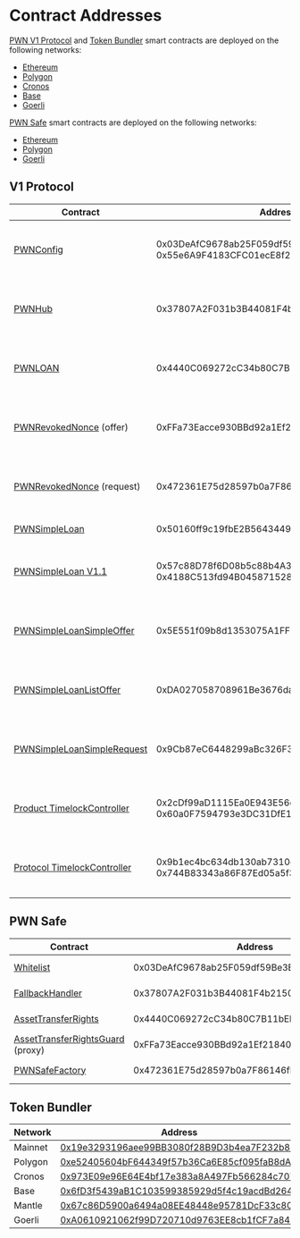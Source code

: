 # Contract Addresses

[PWN V1 Protocol](core/) and [Token Bundler](tools/token-bundler.md) smart contracts are deployed on the following networks:&#x20;

* [Ethereum](https://ethereum.org/en/)
* [Polygon](https://polygon.technology/polygon-pos)
* [Cronos](https://cronos.org/)
* [Base](https://base.org/)
* [Goerli](https://goerli.net/)

[PWN Safe](tools/pwn-safe/) smart contracts are deployed on the following networks:&#x20;

* [Ethereum](https://ethereum.org/en/)
* [Polygon](https://polygon.technology/polygon-pos)
* [Goerli](https://goerli.net/)

## V1 Protocol

<table data-full-width="true"><thead><tr><th width="305">Contract</th><th width="467.33333333333337">Address</th><th width="113">Mainnets</th><th>Testnets</th></tr></thead><tbody><tr><td><a href="core/smart-contract-reference/pwn-config.md">PWNConfig</a></td><td>0x03DeAfC9678ab25F059df59Be3B20875018e1d46<br>0x55e6A9F4183CFC01ecE8f2258FC13b93e1B6c140</td><td><a href="https://etherscan.io/address/0x03DeAfC9678ab25F059df59Be3B20875018e1d46">Ethereum</a><br><a href="https://polygonscan.com/address/0x03DeAfC9678ab25F059df59Be3B20875018e1d46">Polygon</a><br><a href="https://cronoscan.com/address/0x55e6A9F4183CFC01ecE8f2258FC13b93e1B6c140">Cronos</a><br><a href="https://basescan.org/address/0x55e6A9F4183CFC01ecE8f2258FC13b93e1B6c140">Base</a><br><a href="https://explorer.mantle.xyz/address/0x55e6A9F4183CFC01ecE8f2258FC13b93e1B6c140">Mantle</a></td><td><a href="https://goerli.etherscan.io/address/0x03DeAfC9678ab25F059df59Be3B20875018e1d46">Goerli</a></td></tr><tr><td><a href="core/smart-contract-reference/pwn-hub/">PWNHub</a></td><td>0x37807A2F031b3B44081F4b21500E5D70EbaDAdd5</td><td><a href="https://etherscan.io/address/0x37807A2F031b3B44081F4b21500E5D70EbaDAdd5">Ethereum</a> <a href="https://polygonscan.com/address/0x37807A2F031b3B44081F4b21500E5D70EbaDAdd5">Polygon</a><br><a href="https://cronoscan.com/address/0x37807A2F031b3B44081F4b21500E5D70EbaDAdd5">Cronos</a><br><a href="https://basescan.org/address/0x37807A2F031b3B44081F4b21500E5D70EbaDAdd5">Base</a><br><a href="https://explorer.mantle.xyz/address/0x37807A2F031b3B44081F4b21500E5D70EbaDAdd5">Mantle</a></td><td><a href="https://goerli.etherscan.io/address/0x37807A2F031b3B44081F4b21500E5D70EbaDAdd5">Goerli</a></td></tr><tr><td><a href="core/smart-contract-reference/pwn-loan.md">PWNLOAN</a></td><td>0x4440C069272cC34b80C7B11bEE657D0349Ba9C23</td><td><a href="https://etherscan.io/address/0x4440C069272cC34b80C7B11bEE657D0349Ba9C23">Ethereum</a> <a href="https://polygonscan.com/address/0x4440C069272cC34b80C7B11bEE657D0349Ba9C23">Polygon</a><br><a href="https://cronoscan.com/address/0x4440C069272cC34b80C7B11bEE657D0349Ba9C23">Cronos</a><br><a href="https://basescan.org/address/0x4440C069272cC34b80C7B11bEE657D0349Ba9C23">Base</a><br><a href="https://explorer.mantle.xyz/address/0x4440C069272cC34b80C7B11bEE657D0349Ba9C23">Mantle</a></td><td><a href="https://goerli.etherscan.io/address/0x4440C069272cC34b80C7B11bEE657D0349Ba9C23">Goerli</a></td></tr><tr><td><a href="core/smart-contract-reference/pwn-revoked-nonce.md">PWNRevokedNonce</a> (offer)</td><td>0xFFa73Eacce930BBd92a1Ef218400cBd1036c437e</td><td><a href="https://etherscan.io/address/0xFFa73Eacce930BBd92a1Ef218400cBd1036c437e">Ethereum</a> <a href="https://polygonscan.com/address/0xFFa73Eacce930BBd92a1Ef218400cBd1036c437e">Polygon</a><br><a href="https://cronoscan.com/address/0xFFa73Eacce930BBd92a1Ef218400cBd1036c437e">Cronos</a><br><a href="https://basescan.org/address/0xFFa73Eacce930BBd92a1Ef218400cBd1036c437e">Base</a><br><a href="https://explorer.mantle.xyz/address/0xFFa73Eacce930BBd92a1Ef218400cBd1036c437e">Mantle</a></td><td><a href="https://goerli.etherscan.io/address/0xFFa73Eacce930BBd92a1Ef218400cBd1036c437e">Goerli</a></td></tr><tr><td><a href="core/smart-contract-reference/pwn-revoked-nonce.md">PWNRevokedNonce</a> (request)</td><td>0x472361E75d28597b0a7F86146fbB4a86f173d10D</td><td><a href="https://etherscan.io/address/0x472361E75d28597b0a7F86146fbB4a86f173d10D">Ethereum</a> <a href="https://polygonscan.com/address/0x472361E75d28597b0a7F86146fbB4a86f173d10D">Polygon</a><br><a href="https://cronoscan.com/address/0x472361E75d28597b0a7F86146fbB4a86f173d10D">Cronos</a><br><a href="https://basescan.org/address/0x472361E75d28597b0a7F86146fbB4a86f173d10D">Base</a><br><a href="https://explorer.mantle.xyz/address/0x472361E75d28597b0a7F86146fbB4a86f173d10D">Mantle</a></td><td><a href="https://goerli.etherscan.io/address/0x472361E75d28597b0a7F86146fbB4a86f173d10D">Goerli</a></td></tr><tr><td><a href="core/smart-contract-reference/loan-types/simple-loan/">PWNSimpleLoan</a></td><td>0x50160ff9c19fbE2B5643449e1A321cAc15af2b2C</td><td><a href="https://etherscan.io/address/0x50160ff9c19fbE2B5643449e1A321cAc15af2b2C">Ethereum</a> <a href="https://polygonscan.com/address/0x50160ff9c19fbE2B5643449e1A321cAc15af2b2C">Polygon</a></td><td><a href="https://goerli.etherscan.io/address/0x50160ff9c19fbE2B5643449e1A321cAc15af2b2C">Goerli</a></td></tr><tr><td><a href="core/smart-contract-reference/loan-types/simple-loan/">PWNSimpleLoan V1.1</a></td><td>0x57c88D78f6D08b5c88b4A3b7BbB0C1AA34c3280A<br>0x4188C513fd94B0458715287570c832d9560bc08a</td><td><a href="https://etherscan.io/address/0x57c88D78f6D08b5c88b4A3b7BbB0C1AA34c3280A">Ethereum</a> <a href="https://polygonscan.com/address/0x57c88D78f6D08b5c88b4A3b7BbB0C1AA34c3280A">Polygon</a><br><a href="https://cronoscan.com/address/0x4188C513fd94B0458715287570c832d9560bc08a">Cronos</a><br><a href="https://basescan.org/address/0x4188C513fd94B0458715287570c832d9560bc08a">Base</a><br><a href="https://explorer.mantle.xyz/address/0x4188C513fd94B0458715287570c832d9560bc08a">Mantle</a></td><td><a href="https://goerli.etherscan.io/address/0x57c88D78f6D08b5c88b4A3b7BbB0C1AA34c3280A">Goerli</a></td></tr><tr><td><a href="core/smart-contract-reference/offer-types/simple-loan-offer/simple-offer.md">PWNSimpleLoanSimpleOffer</a></td><td>0x5E551f09b8d1353075A1FF3B484Ee688aCAc02F6</td><td><a href="https://etherscan.io/address/0x5E551f09b8d1353075A1FF3B484Ee688aCAc02F6">Ethereum</a> <a href="https://polygonscan.com/address/0x5E551f09b8d1353075A1FF3B484Ee688aCAc02F6">Polygon</a><br><a href="https://cronoscan.com/address/0x5E551f09b8d1353075A1FF3B484Ee688aCAc02F6">Cronos</a><br><a href="https://basescan.org/address/0x5E551f09b8d1353075A1FF3B484Ee688aCAc02F6">Base</a><br><a href="https://explorer.mantle.xyz/address/0x5E551f09b8d1353075A1FF3B484Ee688aCAc02F6">Mantle</a></td><td><a href="https://goerli.etherscan.io/address/0x5E551f09b8d1353075A1FF3B484Ee688aCAc02F6">Goerli</a></td></tr><tr><td><a href="core/smart-contract-reference/offer-types/simple-loan-offer/list-offer.md">PWNSimpleLoanListOffer</a></td><td>0xDA027058708961Be3676daEB68Fde1758B210065</td><td><a href="https://etherscan.io/address/0xDA027058708961Be3676daEB68Fde1758B210065">Ethereum</a> <a href="https://polygonscan.com/address/0xDA027058708961Be3676daEB68Fde1758B210065">Polygon</a><br><a href="https://cronoscan.com/address/0xDA027058708961Be3676daEB68Fde1758B210065">Cronos</a><br><a href="https://basescan.org/address/0xDA027058708961Be3676daEB68Fde1758B210065">Base</a><br><a href="https://explorer.mantle.xyz/address/0xDA027058708961Be3676daEB68Fde1758B210065">Mantle</a></td><td><a href="https://goerli.etherscan.io/address/0xDA027058708961Be3676daEB68Fde1758B210065">Goerli</a></td></tr><tr><td><a href="core/smart-contract-reference/loan-request-types/simple-loan-request/">PWNSimpleLoanSimpleRequest</a></td><td>0x9Cb87eC6448299aBc326F32d60E191Ef32Ab225D</td><td><a href="https://etherscan.io/address/0x9Cb87eC6448299aBc326F32d60E191Ef32Ab225D">Ethereum</a> <a href="https://polygonscan.com/address/0x9Cb87eC6448299aBc326F32d60E191Ef32Ab225D">Polygon</a><br><a href="https://cronoscan.com/address/0x9Cb87eC6448299aBc326F32d60E191Ef32Ab225D">Cronos</a><br><a href="https://basescan.org/address/0x9Cb87eC6448299aBc326F32d60E191Ef32Ab225D">Base</a><br><a href="https://explorer.mantle.xyz/address/0x9Cb87eC6448299aBc326F32d60E191Ef32Ab225D">Mantle</a></td><td><a href="https://goerli.etherscan.io/address/0x9Cb87eC6448299aBc326F32d60E191Ef32Ab225D">Goerli</a></td></tr><tr><td><a href="https://docs.openzeppelin.com/contracts/4.x/api/governance#timelock">Product TimelockController</a></td><td>0x2cDf99aD1115Ea0E943E56dd26459E3e57788C12<br>0x60a0F7594793e3DC31DfE1cC930dF65B54e95B39</td><td><a href="https://etherscan.io/address/0x2cDf99aD1115Ea0E943E56dd26459E3e57788C12">Ethereum</a> <a href="https://polygonscan.com/address/0x2cDf99aD1115Ea0E943E56dd26459E3e57788C12">Polygon</a><br><a href="https://cronoscan.com/address/0x60a0F7594793e3DC31DfE1cC930dF65B54e95B39">Cronos</a><br><a href="https://basescan.org/address/0x60a0F7594793e3DC31DfE1cC930dF65B54e95B39">Base</a><br><a href="https://explorer.mantle.xyz/address/0x60a0F7594793e3DC31DfE1cC930dF65B54e95B39">Mantle</a></td><td>---</td></tr><tr><td><a href="https://docs.openzeppelin.com/contracts/4.x/api/governance#timelock">Protocol TimelockController</a></td><td>0x9b1ec4bc634db130ab7310d4e585338888030623<br>0x744B83343a86F87Ed05a5f3A92939D6d81520F27</td><td><a href="https://etherscan.io/address/0x9b1ec4bc634db130ab7310d4e585338888030623">Ethereum</a> <a href="https://polygonscan.com/address/0x9b1ec4bc634db130ab7310d4e585338888030623">Polygon</a><br><a href="https://cronoscan.com/address/0x744B83343a86F87Ed05a5f3A92939D6d81520F27">Cronos</a><br><a href="https://basescan.org/address/0x744B83343a86F87Ed05a5f3A92939D6d81520F27">Base</a><br><a href="https://explorer.mantle.xyz/address/0x744B83343a86F87Ed05a5f3A92939D6d81520F27">Mantle</a></td><td>---</td></tr></tbody></table>

## PWN Safe

<table data-full-width="true"><thead><tr><th width="305">Contract</th><th width="467.33333333333337">Address</th><th width="113">Mainnets</th><th>Testnets</th></tr></thead><tbody><tr><td><a href="tools/pwn-safe/smart-contract-reference/whitelist.md">Whitelist</a></td><td>0x03DeAfC9678ab25F059df59Be3B20875018e1d46</td><td><a href="https://etherscan.io/address/0x03DeAfC9678ab25F059df59Be3B20875018e1d46">Ethereum</a><br><a href="https://polygonscan.com/address/0x03DeAfC9678ab25F059df59Be3B20875018e1d46">Polygon</a></td><td><a href="https://goerli.etherscan.io/address/0x03DeAfC9678ab25F059df59Be3B20875018e1d46">Goerli</a></td></tr><tr><td><a href="https://github.com/PWNFinance/pwn_safe/blob/main/src/handler/DefaultCallbackHandler.sol">FallbackHandler</a></td><td>0x37807A2F031b3B44081F4b21500E5D70EbaDAdd5</td><td><a href="https://etherscan.io/address/0x37807A2F031b3B44081F4b21500E5D70EbaDAdd5">Ethereum</a> <a href="https://polygonscan.com/address/0x37807A2F031b3B44081F4b21500E5D70EbaDAdd5">Polygon</a></td><td><a href="https://goerli.etherscan.io/address/0x37807A2F031b3B44081F4b21500E5D70EbaDAdd5">Goerli</a></td></tr><tr><td><a href="tools/pwn-safe/smart-contract-reference/atr-module/tokenized-asset-manager.md">AssetTransferRights</a></td><td>0x4440C069272cC34b80C7B11bEE657D0349Ba9C23</td><td><a href="https://etherscan.io/address/0x4440C069272cC34b80C7B11bEE657D0349Ba9C23">Ethereum</a> <a href="https://polygonscan.com/address/0x4440C069272cC34b80C7B11bEE657D0349Ba9C23">Polygon</a></td><td><a href="https://goerli.etherscan.io/address/0x4440C069272cC34b80C7B11bEE657D0349Ba9C23">Goerli</a></td></tr><tr><td><a href="tools/pwn-safe/smart-contract-reference/atr-guard/">AssetTransferRightsGuard</a> (proxy)</td><td>0xFFa73Eacce930BBd92a1Ef218400cBd1036c437e</td><td><a href="https://etherscan.io/address/0xFFa73Eacce930BBd92a1Ef218400cBd1036c437e">Ethereum</a> <a href="https://polygonscan.com/address/0xFFa73Eacce930BBd92a1Ef218400cBd1036c437e">Polygon</a></td><td><a href="https://goerli.etherscan.io/address/0xFFa73Eacce930BBd92a1Ef218400cBd1036c437e">Goerli</a></td></tr><tr><td><a href="tools/pwn-safe/smart-contract-reference/pwn-safe-factory.md">PWNSafeFactory</a></td><td>0x472361E75d28597b0a7F86146fbB4a86f173d10D</td><td><a href="https://etherscan.io/address/0x472361E75d28597b0a7F86146fbB4a86f173d10D">Ethereum</a> <a href="https://polygonscan.com/address/0x472361E75d28597b0a7F86146fbB4a86f173d10D">Polygon</a></td><td><a href="https://goerli.etherscan.io/address/0x472361E75d28597b0a7F86146fbB4a86f173d10D">Goerli</a></td></tr></tbody></table>

## Token Bundler

<table data-full-width="true"><thead><tr><th width="305">Network</th><th width="703.3333333333334">Address</th></tr></thead><tbody><tr><td>Mainnet</td><td><a href="https://etherscan.io/address/0x19e3293196aee99BB3080f28B9D3b4ea7F232b8d">0x19e3293196aee99BB3080f28B9D3b4ea7F232b8d</a></td></tr><tr><td>Polygon</td><td><a href="https://polygonscan.com/address/0xe52405604bf644349f57b36ca6e85cf095fab8da">0xe52405604bF644349f57b36Ca6E85cf095faB8dA</a></td></tr><tr><td>Cronos</td><td><a href="https://cronoscan.com/address/0x973E09e96E64E4bf17e383a8A497Fb566284c707">0x973E09e96E64E4bf17e383a8A497Fb566284c707</a></td></tr><tr><td>Base</td><td><a href="https://basescan.org/address/0x6fD3f5439aB1C103599385929d5f4c19acdBd264">0x6fD3f5439aB1C103599385929d5f4c19acdBd264</a></td></tr><tr><td>Mantle</td><td><a href="https://explorer.mantle.xyz/address/0x67c86D5900a6494a08EE48448e95781DcF33c804">0x67c86D5900a6494a08EE48448e95781DcF33c804</a></td></tr><tr><td>Goerli</td><td><a href="https://goerli.etherscan.io/address/0xA0610921062f99D720710d9763EE8cb1fCF7a845">0xA0610921062f99D720710d9763EE8cb1fCF7a845</a></td></tr></tbody></table>
